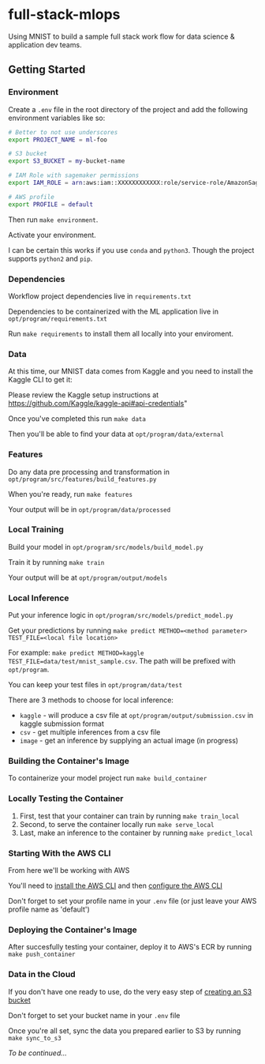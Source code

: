 # full-stack-mlops
Using MNIST to build a sample full stack work flow for data science &amp; application dev teams.

## Getting Started

### Environment

Create a `.env` file in the root directory of the project and add the following environment variables like so:

``` bash
# Better to not use underscores
export PROJECT_NAME = ml-foo

# S3 bucket
export S3_BUCKET = my-bucket-name

# IAM Role with sagemaker permissions
export IAM_ROLE = arn:aws:iam::XXXXXXXXXXXX:role/service-role/AmazonSageMaker-ExecutionRole-XXXXXXXXXXXXXXX

# AWS profile
export PROFILE = default
```

Then run `make environment`.

Activate your environment.

I can be certain this works if you use `conda` and `python3`.  Though the project supports `python2` and `pip`.


### Dependencies

Workflow project dependencies live in `requirements.txt`

Dependencies to be containerized with the ML application live in `opt/program/requirements.txt`

Run `make requirements` to install them all locally into your enviroment.


### Data

At this time, our MNIST data comes from Kaggle and you need to install the Kaggle CLI to get it:

Please review the Kaggle setup instructions at https://github.com/Kaggle/kaggle-api#api-credentials"

Once you've completed this run `make data`

Then you'll be able to find your data at `opt/program/data/external`


### Features

Do any data pre processing and transformation in `opt/program/src/features/build_features.py`

When you're ready, run `make features`

Your output will be in `opt/program/data/processed`


### Local Training

Build your model in `opt/program/src/models/build_model.py`

Train it by running `make train`

Your output will be at `opt/program/output/models`


### Local Inference

Put your inference logic in `opt/program/src/models/predict_model.py`

Get your predictions by running `make predict METHOD=<method parameter> TEST_FILE=<local file location>`

For example: `make predict METHOD=kaggle TEST_FILE=data/test/mnist_sample.csv`. The path will be prefixed with `opt/program`.

You can keep your test files in `opt/program/data/test`

There are 3 methods to choose for local inference:
- `kaggle` - will produce a csv file at `opt/program/output/submission.csv` in kaggle submission format
- `csv` - get multiple inferences from a csv file
- `image` - get an inference by supplying an actual image (in progress)


### Building the Container's Image

To containerize your model project run `make build_container`


### Locally Testing the Container

1. First, test that your container can train by running `make train_local`
2. Second, to serve the container locally run `make serve_local`
3. Last, make an inference to the container by running `make predict_local`


### Starting With the AWS CLI

From here we'll be working with AWS

You'll need to [install the AWS CLI](https://docs.aws.amazon.com/cli/latest/userguide/cli-chap-install.html) and then [configure the AWS CLI](https://docs.aws.amazon.com/cli/latest/userguide/cli-chap-configure.html#cli-quick-configuration)

Don't forget to set your profile name in your `.env` file (or just leave your AWS profile name as 'default')


### Deploying the Container's Image

After succesfully testing your container, deploy it to AWS's ECR by running `make push_container`


### Data in the Cloud

If you don't have one ready to use, do the very easy step of [creating an S3 bucket](https://docs.aws.amazon.com/AmazonS3/latest/gsg/CreatingABucket.html)

Don't forget to set your bucket name in your `.env` file

Once you're all set, sync the data you prepared earlier to S3 by running `make sync_to_s3`

*To be continued...*
